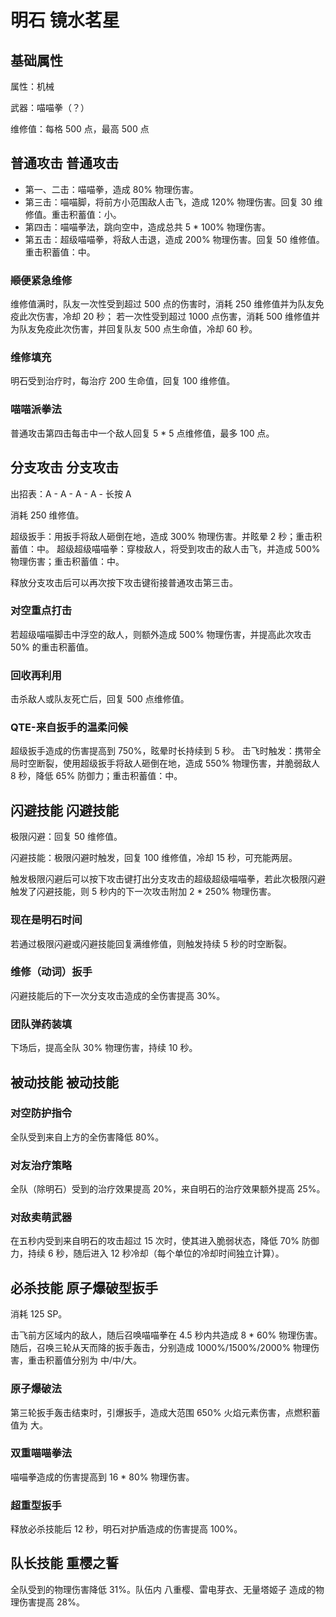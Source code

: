 # 明石 镜水茗星

## 基础属性

属性：机械

武器：喵喵拳（？）

维修值：每格 500 点，最高 500 点

## 普通攻击 普通攻击

* 第一、二击：喵喵拳，造成 80% 物理伤害。
* 第三击：喵喵脚，将前方小范围敌人击飞，造成 120% 物理伤害。回复 30 维修值。重击积蓄值：小。
* 第四击：喵喵拳法，跳向空中，造成总共 5 * 100% 物理伤害。
* 第五击：超级喵喵拳，将敌人击退，造成 200% 物理伤害。回复 50 维修值。重击积蓄值：中。

### ~~顺便~~紧急维修

维修值满时，队友一次性受到超过 500 点的伤害时，消耗 250 维修值并为队友免疫此次伤害，冷却 20 秒；
若一次性受到超过 1000 点伤害，消耗 500 维修值并为队友免疫此次伤害，并回复队友 500 点生命值，冷却 60 秒。

### 维修填充

明石受到治疗时，每治疗 200 生命值，回复 100 维修值。

### 喵喵派拳法

普通攻击第四击每击中一个敌人回复 5 * 5 点维修值，最多 100 点。

## 分支攻击 分支攻击

出招表：A - A - A - A - 长按 A

消耗 250 维修值。

超级扳手：用扳手将敌人砸倒在地，造成 300% 物理伤害。并眩晕 2 秒；重击积蓄值：中。
超级超级喵喵拳：穿梭敌人，将受到攻击的敌人击飞，并造成 500% 物理伤害；重击积蓄值：中。

释放分支攻击后可以再次按下攻击键衔接普通攻击第三击。

### 对空重点打击

若超级喵喵脚击中浮空的敌人，则额外造成 500% 物理伤害，并提高此次攻击 50% 的重击积蓄值。

### 回收再利用

击杀敌人或队友死亡后，回复 500 点维修值。

### QTE-来自扳手的温柔问候

超级扳手造成的伤害提高到 750%，眩晕时长持续到 5 秒。
击飞时触发：携带全局时空断裂，使用超级扳手将敌人砸倒在地，造成 550% 物理伤害，并脆弱敌人 8 秒，降低 65% 防御力；重击积蓄值：中。

## 闪避技能 闪避技能

极限闪避：回复 50 维修值。

闪避技能：极限闪避时触发，回复 100 维修值，冷却 15 秒，可充能两层。

触发极限闪避后可以按下攻击键打出分支攻击的超级超级喵喵拳，若此次极限闪避触发了闪避技能，则 5 秒内的下一次攻击附加 2 * 250% 物理伤害。

### 现在是明石时间

若通过极限闪避或闪避技能回复满维修值，则触发持续 5 秒的时空断裂。

### 维修（动词）扳手

闪避技能后的下一次分支攻击造成的全伤害提高 30%。

### 团队弹药装填

下场后，提高全队 30% 物理伤害，持续 10 秒。

## 被动技能 被动技能

### 对空防护指令

全队受到来自上方的全伤害降低 80%。

### 对友治疗策略

全队（除明石）受到的治疗效果提高 20%，来自明石的治疗效果额外提高 25%。

### 对敌卖萌武器

在五秒内受到来自明石的攻击超过 15 次时，使其进入脆弱状态，降低 70% 防御力，持续 6 秒，随后进入 12 秒冷却（每个单位的冷却时间独立计算）。

## 必杀技能 原子爆破型扳手

消耗 125 SP。

击飞前方区域内的敌人，随后召唤喵喵拳在 4.5 秒内共造成 8 * 60% 物理伤害。
随后，召唤三轮从天而降的扳手轰击，分别造成 1000%/1500%/2000% 物理伤害，重击积蓄值分别为 中/中/大。

### 原子爆破法

第三轮扳手轰击结束时，引爆扳手，造成大范围 650% 火焰元素伤害，点燃积蓄值为 大。

### 双重喵喵拳法

喵喵拳造成的伤害提高到 16 * 80% 物理伤害。

### 超重型扳手

释放必杀技能后 12 秒，明石对护盾造成的伤害提高 100%。

## 队长技能 重樱之誓

全队受到的物理伤害降低 31%。队伍内 八重樱、雷电芽衣、无量塔姬子 造成的物理伤害提高 28%。